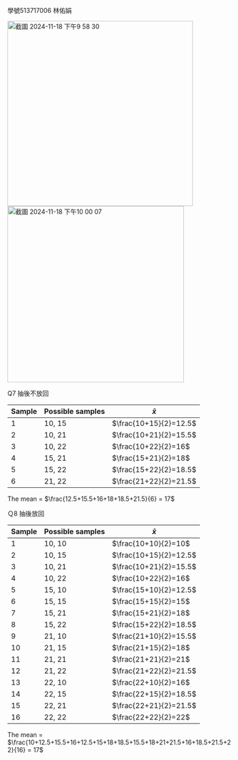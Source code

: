 學號513717006 林佑娟

<img width="416" alt="截圖 2024-11-18 下午9 58 30" src="https://github.com/user-attachments/assets/d063d2e4-66b4-4ba5-a849-27df57cb65af">


<img width="396" alt="截圖 2024-11-18 下午10 00 07" src="https://github.com/user-attachments/assets/6ee2ab23-84ea-4835-9544-cc8013d3cc40">

Q7 抽後不放回

|Sample| Possible samples |      $\bar{x}$      |         
|------| ---------------- | ------------------- | 
|  1   | 10, 15           | $\frac{10+15}{2}=12.5$ | 
|  2   | 10, 21           | $\frac{10+21}{2}=15.5$ |  
|  3   | 10, 22           | $\frac{10+22}{2}=16$   |  
|  4   | 15, 21           | $\frac{15+21}{2}=18$   |  
|  5   | 15, 22           | $\frac{15+22}{2}=18.5$ |  
|  6   | 21, 22           | $\frac{21+22}{2}=21.5$ | 

The mean = $\frac{12.5+15.5+16+18+18.5+21.5}{6} = 17$

Ｑ8 抽後放回

|Sample| Possible samples |      $\bar{x}$      |         
|------| ---------------- | ------------------- | 
|  1   | 10, 10           | $\frac{10+10}{2}=10$ | 
|  2   | 10, 15           | $\frac{10+15}{2}=12.5$ | 
|  3   | 10, 21           | $\frac{10+21}{2}=15.5$ |  
|  4   | 10, 22           | $\frac{10+22}{2}=16$   |  
|  5   | 15, 10           | $\frac{15+10}{2}=12.5$   | 
|  6   | 15, 15           | $\frac{15+15}{2}=15$   | 
|  7   | 15, 21           | $\frac{15+21}{2}=18$   |  
|  8   | 15, 22           | $\frac{15+22}{2}=18.5$ |  
|  9   | 21, 10           | $\frac{21+10}{2}=15.5$ | 
|  10  | 21, 15           | $\frac{21+15}{2}=18$ | 
|  11  | 21, 21           | $\frac{21+21}{2}=21$ | 
|  12   | 21, 22           | $\frac{21+22}{2}=21.5$ | 
|  13   | 22, 10           | $\frac{22+10}{2}=16$ | 
|  14   | 22, 15          | $\frac{22+15}{2}=18.5$ | 
|  15   | 22, 21           | $\frac{22+21}{2}=21.5$ | 
|  16   | 22, 22           | $\frac{22+22}{2}=22$ | 

The mean = $\frac{10+12.5+15.5+16+12.5+15+18+18.5+15.5+18+21+21.5+16+18.5+21.5+22}{16} = 17$
